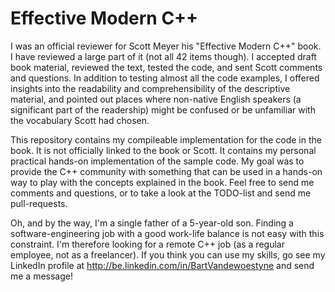 # Effective Modern C++

I was an official reviewer for Scott Meyer his "Effective Modern C++" book.  I
have reviewed a large part of it (not all 42 items though).  I accepted draft
book material, reviewed the text, tested the code, and sent Scott comments and
questions.  In addition to testing almost all the code examples, I offered
insights into the readability and comprehensibility of the descriptive material,
and pointed out places where non-native English speakers (a significant part of
the readership) might be confused or be unfamiliar with the vocabulary Scott had
chosen.

This repository contains my compileable implementation for the code in the book.
It is not officially linked to the book or Scott.  It contains my personal
practical hands-on implementation of the sample code.  My goal was to provide
the C++ community with something that can be used in a hands-on way to play with
the concepts explained in the book.  Feel free to send me comments and
questions, or to take a look at the TODO-list and send me pull-requests.

Oh, and by the way, I'm a single father of a 5-year-old son.  Finding a
software-engineering job with a good work-life balance is not easy with this
constraint.  I'm therefore looking for a remote C++ job (as a regular employee,
not as a freelancer).  If you think you can use my skills, go see my LinkedIn
profile at http://be.linkedin.com/in/BartVandewoestyne and send me a message!
